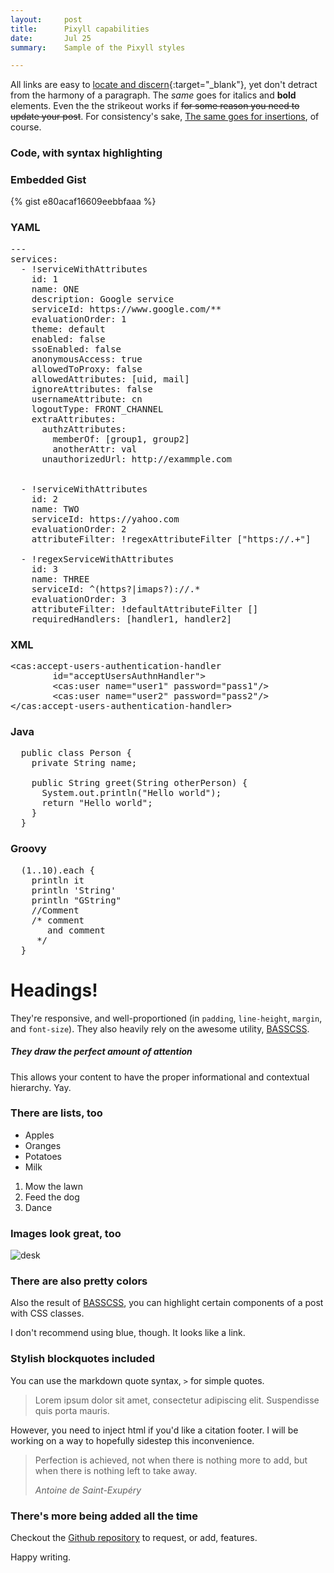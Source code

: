 ```yaml
---
layout:     post
title:      Pixyll capabilities
date:       Jul 25
summary:    Sample of the Pixyll styles

---
```


All links are easy to [locate and discern](https://www.google.com){:target="_blank"}, yet don't detract from the harmony
of a paragraph. The _same_ goes for italics and __bold__ elements. Even the the strikeout
works if <del>for some reason you need to update your post</del>. For consistency's sake,
<ins>The same goes for insertions</ins>, of course.



### Code, with syntax highlighting

### Embedded Gist
{% gist e80acaf16609eebbfaaa %}

### YAML
<pre class="prettyprint lang-yaml">
---
services:
  - !serviceWithAttributes
    id: 1
    name: ONE
    description: Google service
    serviceId: https://www.google.com/**
    evaluationOrder: 1
    theme: default
    enabled: false
    ssoEnabled: false
    anonymousAccess: true
    allowedToProxy: false
    allowedAttributes: [uid, mail]
    ignoreAttributes: false
    usernameAttribute: cn
    logoutType: FRONT_CHANNEL
    extraAttributes:
      authzAttributes:
        memberOf: [group1, group2]
        anotherAttr: val
      unauthorizedUrl: http://exammple.com


  - !serviceWithAttributes
    id: 2
    name: TWO
    serviceId: https://yahoo.com
    evaluationOrder: 2
    attributeFilter: !regexAttributeFilter ["https://.+"]

  - !regexServiceWithAttributes
    id: 3
    name: THREE
    serviceId: ^(https?|imaps?)://.*
    evaluationOrder: 3
    attributeFilter: !defaultAttributeFilter []
    requiredHandlers: [handler1, handler2]
</pre>


### XML
<pre class="prettyprint">
&lt;cas:accept-users-authentication-handler
        id=&quot;acceptUsersAuthnHandler&quot;&gt;
        &lt;cas:user name=&quot;user1&quot; password=&quot;pass1&quot;/&gt;
        &lt;cas:user name=&quot;user2&quot; password=&quot;pass2&quot;/&gt;
&lt;/cas:accept-users-authentication-handler&gt;
</pre>

### Java
<pre class="prettyprint lang-java">
  public class Person {
    private String name;

    public String greet(String otherPerson) {
      System.out.println("Hello world");
      return "Hello world";
    }
  }
</pre>

### Groovy
<pre class="prettyprint lang-java">
  (1..10).each {
    println it
    println 'String'
    println "GString"
    //Comment
    /* comment
       and comment
     */
  }
</pre>

# Headings!

They're responsive, and well-proportioned (in `padding`, `line-height`, `margin`, and `font-size`).
They also heavily rely on the awesome utility, [BASSCSS](http://www.basscss.com/).

##### They draw the perfect amount of attention

This allows your content to have the proper informational and contextual hierarchy. Yay.

### There are lists, too

  * Apples
  * Oranges
  * Potatoes
  * Milk

  1. Mow the lawn
  2. Feed the dog
  3. Dance

### Images look great, too

![desk](https://cloud.githubusercontent.com/assets/1424573/3378137/abac6d7c-fbe6-11e3-8e09-55745b6a8176.png)


### There are also pretty colors

Also the result of [BASSCSS](http://www.basscss.com/), you can <span class="bg-dark-gray white">highlight</span> certain components
of a <span class="red">post</span> <span class="mid-gray">with</span> <span class="green">CSS</span> <span class="orange">classes</span>.

I don't recommend using blue, though. It looks like a <span class="blue">link</span>.

### Stylish blockquotes included

You can use the markdown quote syntax, `>` for simple quotes.

> Lorem ipsum dolor sit amet, consectetur adipiscing elit. Suspendisse quis porta mauris.

However, you need to inject html if you'd like a citation footer. I will be working on a way to
hopefully sidestep this inconvenience.

<blockquote>
  <p>
    Perfection is achieved, not when there is nothing more to add, but when there is nothing left to take away.
  </p>
  <footer><cite title="Antoine de Saint-Exupéry">Antoine de Saint-Exupéry</cite></footer>
</blockquote>

### There's more being added all the time

Checkout the [Github repository](https://github.com/johnotander/pixyll) to request,
or add, features.

Happy writing.

